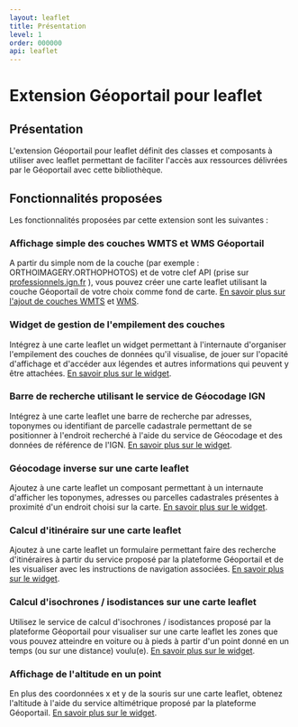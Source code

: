 ```yaml
---
layout: leaflet
title: Présentation
level: 1
order: 000000
api: leaflet
---
```


# Extension Géoportail pour leaflet

## Présentation

L'extension Géoportail pour leaflet définit des classes et composants à utiliser avec leaflet permettant de faciliter l'accès aux ressources délivrées par le Géoportail avec cette bibliothèque.

## Fonctionnalités proposées

Les fonctionnalités proposées par cette extension sont les suivantes :

<!--
### Chargement de la configuration associée à votre clé de contrat

Insérez simplement votre clé de contrat API (prise sur [professionnels.ign.fr](http://professionnels.ign.fr/api-web) ) dans la balise de chargement de l'extension leaflet, pour charger la configuration associée. [En savoir plus sur cette fonctionnalité](./leaflet-autoconf.html)
-->

### Affichage simple des couches WMTS et WMS Géoportail

A partir du simple nom de la couche (par exemple : ORTHOIMAGERY.ORTHOPHOTOS) et de votre clef API (prise sur [professionnels.ign.fr](http://professionnels.ign.fr/api-web) ), vous pouvez créer une carte leaflet utilisant la couche Géoportail de votre choix comme fond de carte. [En savoir plus sur l'ajout de couches WMTS](./leaflet-WMTS.html) et [WMS](./leaflet-WMS.html).

### Widget de gestion de l'empilement des couches

Intégrez à une carte leaflet un widget permettant à l'internaute d'organiser l'empilement des couches de données qu'il visualise, de jouer sur l'opacité d'affichage et d'accéder aux légendes et autres informations qui peuvent y être attachées. [En savoir plus sur le widget](./leaflet-LayerSwitcher.html).

### Barre de recherche utilisant le service de Géocodage IGN

Intégrez à une carte leaflet une barre de recherche par adresses, toponymes ou identifiant de parcelle cadastrale permettant de se positionner à l'endroit recherché à l'aide du service de Géocodage et des données de référence de l'IGN. [En savoir plus sur le widget](./searchEngine.html).

### Géocodage inverse sur une carte leaflet

Ajoutez à une carte leaflet un composant permettant à un internaute d'afficher les toponymes, adresses ou parcelles cadastrales présentes à proximité d'un endroit choisi sur la carte. [En savoir plus sur le widget](./reverseGeocode.html).

### Calcul d'itinéraire sur une carte leaflet

Ajoutez à une carte leaflet un formulaire permettant faire des recherche d'itinéraires à partir du service proposé par la plateforme Géoportail et de les visualiser avec les instructions de navigation associées. [En savoir plus sur le widget](./route.html).


### Calcul d'isochrones / isodistances sur une carte leaflet

Utilisez le service de calcul d'isochrones / isodistances proposé par la plateforme Géoportail pour visualiser sur une carte leaflet les zones que vous pouvez atteindre en voiture ou à pieds à partir d'un point donné en un temps (ou sur une distance) voulu(e). [En savoir plus sur le widget](./isochron.html).

### Affichage de l'altitude en un point

En plus des coordonnées x et y de la souris sur une carte leaflet, obtenez l'altitude à l'aide du service altimétrique proposé par la plateforme Géoportail. [En savoir plus sur le widget](./mousePosition.html).







 

